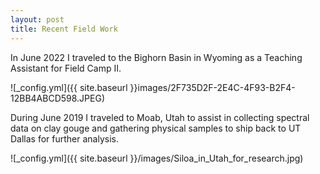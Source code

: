 ```yaml
---
layout: post
title: Recent Field Work
---
```

In June 2022 I traveled to the Bighorn Basin in Wyoming as a Teaching Assistant for Field Camp II.

![_config.yml]({{ site.baseurl }}images/2F735D2F-2E4C-4F93-B2F4-12BB4ABCD598.JPEG)

During June 2019 I traveled to Moab, Utah to assist in collecting spectral data on clay gouge and gathering physical samples to ship back to UT Dallas for further analysis.

![_config.yml]({{ site.baseurl }}/images/Siloa_in_Utah_for_research.jpg)

